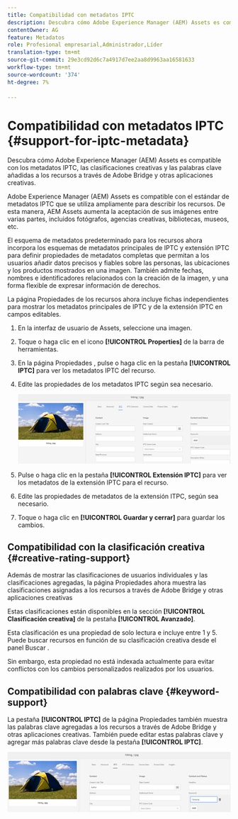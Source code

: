 ```yaml
---
title: Compatibilidad con metadatos IPTC
description: Descubra cómo Adobe Experience Manager (AEM) Assets es compatible con los metadatos IPTC, las clasificaciones creativas y las palabras clave añadidas a los recursos a través de Adobe Bridge y otras aplicaciones creativas.
contentOwner: AG
feature: Metadatos
role: Profesional empresarial,Administrador,Líder
translation-type: tm+mt
source-git-commit: 29e3cd92d6c7a4917d7ee2aa8d9963aa16581633
workflow-type: tm+mt
source-wordcount: '374'
ht-degree: 7%

---
```



# Compatibilidad con metadatos IPTC {#support-for-iptc-metadata}

Descubra cómo Adobe Experience Manager (AEM) Assets es compatible con los metadatos IPTC, las clasificaciones creativas y las palabras clave añadidas a los recursos a través de Adobe Bridge y otras aplicaciones creativas.

Adobe Experience Manager (AEM) Assets es compatible con el estándar de metadatos IPTC que se utiliza ampliamente para describir los recursos. De esta manera, AEM Assets aumenta la aceptación de sus imágenes entre varias partes, incluidos fotógrafos, agencias creativas, bibliotecas, museos, etc.

El esquema de metadatos predeterminado para los recursos ahora incorpora los esquemas de metadatos principales de IPTC y extensión IPTC para definir propiedades de metadatos completas que permitan a los usuarios añadir datos precisos y fiables sobre las personas, las ubicaciones y los productos mostrados en una imagen. También admite fechas, nombres e identificadores relacionados con la creación de la imagen, y una forma flexible de expresar información de derechos.

La página Propiedades de los recursos ahora incluye fichas independientes para mostrar los metadatos principales de IPTC y de la extensión IPTC en campos editables.

1. En la interfaz de usuario de Assets, seleccione una imagen.
1. Toque o haga clic en el icono **[!UICONTROL Properties]** de la barra de herramientas.
1. En la página Propiedades , pulse o haga clic en la pestaña **[!UICONTROL IPTC]** para ver los metadatos IPTC del recurso.
1. Edite las propiedades de los metadatos IPTC según sea necesario.

   ![iptc_tab](assets/iptc_tab.png)

1. Pulse o haga clic en la pestaña **[!UICONTROL Extensión IPTC]** para ver los metadatos de la extensión IPTC para el recurso.
1. Edite las propiedades de metadatos de la extensión ITPC, según sea necesario.
1. Toque o haga clic en **[!UICONTROL Guardar y cerrar]** para guardar los cambios.

## Compatibilidad con la clasificación creativa {#creative-rating-support}

Además de mostrar las clasificaciones de usuarios individuales y las clasificaciones agregadas, la página Propiedades ahora muestra las clasificaciones asignadas a los recursos a través de Adobe Bridge y otras aplicaciones creativas

Estas clasificaciones están disponibles en la sección **[!UICONTROL Clasificación creativa]** de la pestaña **[!UICONTROL Avanzado]**.

Esta clasificación es una propiedad de solo lectura e incluye entre 1 y 5. Puede buscar recursos en función de su clasificación creativa desde el panel Buscar .

Sin embargo, esta propiedad no está indexada actualmente para evitar conflictos con los cambios personalizados realizados por los usuarios.

## Compatibilidad con palabras clave {#keyword-support}

La pestaña **[!UICONTROL IPTC]** de la página Propiedades también muestra las palabras clave agregadas a los recursos a través de Adobe Bridge y otras aplicaciones creativas. También puede editar estas palabras clave y agregar más palabras clave desde la pestaña **[!UICONTROL IPTC]**.

![keywords](assets/keywords.png)

